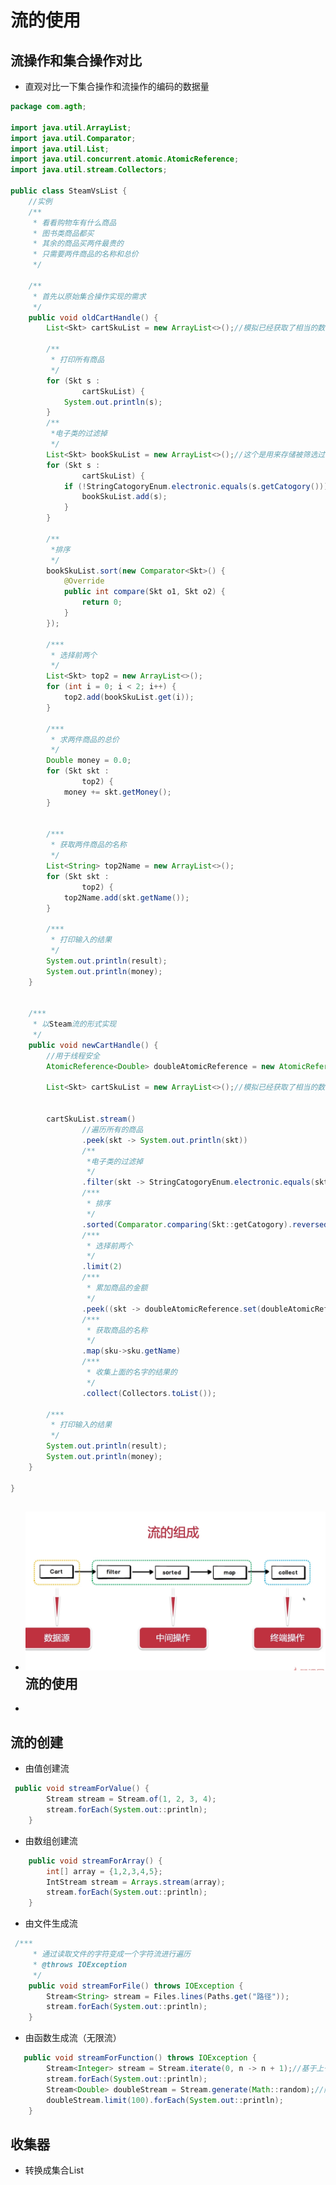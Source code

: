 # 流的使用

## 流操作和集合操作对比

* 直观对比一下集合操作和流操作的编码的数据量

```java
package com.agth;

import java.util.ArrayList;
import java.util.Comparator;
import java.util.List;
import java.util.concurrent.atomic.AtomicReference;
import java.util.stream.Collectors;

public class SteamVsList {
    //实例
    /**
     * 看看购物车有什么商品
     * 图书类商品都买
     * 其余的商品买两件最贵的
     * 只需要两件商品的名称和总价
     */

    /**
     * 首先以原始集合操作实现的需求
     */
    public void oldCartHandle() {
        List<Skt> cartSkuList = new ArrayList<>();//模拟已经获取了相当的数据

        /**
         * 打印所有商品
         */
        for (Skt s :
                cartSkuList) {
            System.out.println(s);
        }
        /**
         *电子类的过滤掉
         */
        List<Skt> bookSkuList = new ArrayList<>();//这个是用来存储被筛选过的列表
        for (Skt s :
                cartSkuList) {
            if (!StringCatogoryEnum.electronic.equals(s.getCatogory())) {
                bookSkuList.add(s);
            }
        }

        /**
         *排序
         */
        bookSkuList.sort(new Comparator<Skt>() {
            @Override
            public int compare(Skt o1, Skt o2) {
                return 0;
            }
        });

        /***
         * 选择前两个
         */
        List<Skt> top2 = new ArrayList<>();
        for (int i = 0; i < 2; i++) {
            top2.add(bookSkuList.get(i));
        }

        /***
         * 求两件商品的总价
         */
        Double money = 0.0;
        for (Skt skt :
                top2) {
            money += skt.getMoney();
        }


        /***
         * 获取两件商品的名称
         */
        List<String> top2Name = new ArrayList<>();
        for (Skt skt :
                top2) {
            top2Name.add(skt.getName());
        }

        /***
         * 打印输入的结果
         */
        System.out.println(result);
        System.out.println(money);
    }


    /***
     * 以Steam流的形式实现
     */
    public void newCartHandle() {
        //用于线程安全
        AtomicReference<Double> doubleAtomicReference = new AtomicReference<>(Double.valueOf(0.0));

        List<Skt> cartSkuList = new ArrayList<>();//模拟已经获取了相当的数据


        cartSkuList.stream()
                //遍历所有的商品
                .peek(skt -> System.out.println(skt))
                /**
                 *电子类的过滤掉
                 */
                .filter(skt -> StringCatogoryEnum.electronic.equals(skt.getCatogory()))
                /***
                 * 排序
                 */
                .sorted(Comparator.comparing(Skt::getCatogory).reversed())
                /***
                 * 选择前两个
                 */
                .limit(2)
                /***
                 * 累加商品的金额
                 */
                .peek((skt -> doubleAtomicReference.set(doubleAtomicReference.get()+skt.getMoney())))
                /***
                 * 获取商品的名称
                 */
                .map(sku->sku.getName)
                /***
                 * 收集上面的名字的结果的
                 */
                .collect(Collectors.toList());

        /***
         * 打印输入的结果
         */
        System.out.println(result);
        System.out.println(money);
    }

}
```

* ## ![](/高效编程/流的组成.png)流的使用
* ```

  ```

## 流的创建

* 由值创建流

```java
 public void streamForValue() {
        Stream stream = Stream.of(1, 2, 3, 4);
        stream.forEach(System.out::println);
    }
```

* 由数组创建流

```java
    public void streamForArray() {
        int[] array = {1,2,3,4,5};
        IntStream stream = Arrays.stream(array);
        stream.forEach(System.out::println);
    }
```

* 由文件生成流

```java
 /***
     * 通过读取文件的字符变成一个字符流进行遍历
     * @throws IOException
     */
    public void streamForFile() throws IOException {
        Stream<String> stream = Files.lines(Paths.get("路径"));
        stream.forEach(System.out::println);
    }
```

* 由函数生成流（无限流）

```java
   public void streamForFunction() throws IOException {
        Stream<Integer> stream = Stream.iterate(0, n -> n + 1);//基于上一个的值生成
        stream.forEach(System.out::println);
        Stream<Double> doubleStream = Stream.generate(Math::random);//随机生成
        doubleStream.limit(100).forEach(System.out::println);
    }
```

## 收集器

* 转换成集合List

```

```



